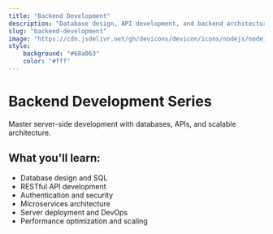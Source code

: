 ```yaml
---
title: "Backend Development"
description: "Database design, API development, and backend architecture patterns"
slug: "backend-development"
image: "https://cdn.jsdelivr.net/gh/devicons/devicon/icons/nodejs/nodejs-original.svg"
style:
    background: "#68a063"
    color: "#fff"
---
```


# Backend Development Series

Master server-side development with databases, APIs, and scalable architecture.

## What you'll learn:
- Database design and SQL
- RESTful API development
- Authentication and security
- Microservices architecture
- Server deployment and DevOps
- Performance optimization and scaling
